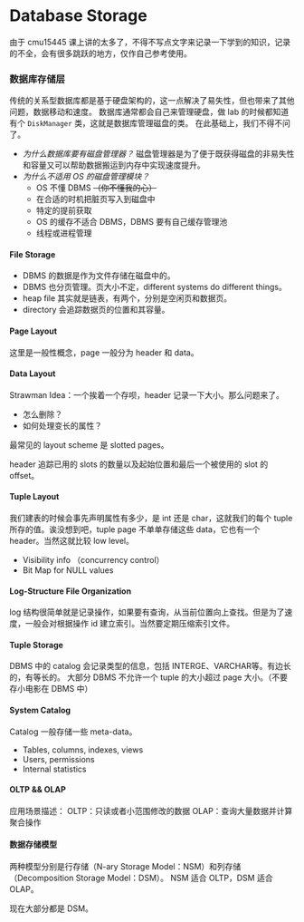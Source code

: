 # Database Storage

由于 cmu15445 课上讲的太多了，不得不写点文字来记录一下学到的知识，记录的不全，会有很多跳跃的地方，仅作自己参考使用。

### 数据库存储层

传统的关系型数据库都是基于硬盘架构的，这一点解决了易失性，但也带来了其他问题，数据移动和速度。 数据库通常都会自己来管理硬盘，做 lab 的时候都知道有个 `DiskManager` 类，这就是数据库管理磁盘的类。 在此基础上，我们不得不问了。

* _为什么数据库要有磁盘管理器？_ 磁盘管理器是为了便于既获得磁盘的非易失性和容量又可以帮助数据搬运到内存中实现速度提升。
* _为什么不适用 OS 的磁盘管理模块？_
  * OS 不懂 DBMS ~~（你不懂我的心）~~
  * 在合适的时机把脏页写入到磁盘中
  * 特定的提前获取
  * OS 的缓存不适合 DBMS，DBMS 要有自己缓存管理池
  * 线程或进程管理

#### File Storage

* DBMS 的数据是作为文件存储在磁盘中的。
* DBMS 也分页管理。页大小不定，different systems do different things。
* heap file 其实就是链表，有两个，分别是空闲页和数据页。
* directory 会追踪数据页的位置和其容量。

#### Page Layout

这里是一般性概念，page 一般分为 header 和 data。

#### Data Layout

Strawman Idea：一个挨着一个存呗，header 记录一下大小。那么问题来了。

* 怎么删除？
* 如何处理变长的属性？

最常见的 layout scheme 是 slotted pages。

header 追踪已用的 slots 的数量以及起始位置和最后一个被使用的 slot 的 offset。

#### Tuple Layout

我们建表的时候会事先声明属性有多少，是 int 还是 char，这就我们的每个 tuple 所存的值。诶没想到吧，tuple page 不单单存储这些 data，它也有一个 header。当然这就比较 low level。

* Visibility info （concurrency control）
* Bit Map for NULL values

#### Log-Structure File Organization

log 结构很简单就是记录操作，如果要有查询，从当前位置向上查找。但是为了速度，一般会对根据操作 id 建立索引。当然要定期压缩索引文件。

#### Tuple Storage

DBMS 中的 catalog 会记录类型的信息，包括 INTERGE、VARCHAR等。有边长的，有等长的。 大部分 DBMS 不允许一个 tuple 的大小超过 page 大小。（不要存小电影在 DBMS 中）

#### System Catalog

Catalog 一般存储一些 meta-data。

* Tables, columns, indexes, views
* Users, permissions
* Internal statistics

#### OLTP && OLAP

应用场景描述： OLTP：只读或者小范围修改的数据 OLAP：查询大量数据并计算聚合操作

#### 数据存储模型

两种模型分别是行存储（N-ary Storage Model：NSM）和列存储（Decomposition Storage Model：DSM）。 NSM 适合 OLTP，DSM 适合 OLAP。

现在大部分都是 DSM。
